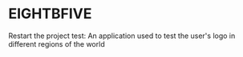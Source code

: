 # EIGHTBFIVE
Restart the project test: An application used to test the user's logo in different regions of the world
